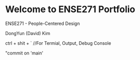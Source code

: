 # Welcome to ENSE271 Portfolio
ENSE271 - People-Centered Design

DongYun (David) Kim

ctrl + shit + ` //For Termial, Output, Debug Console

"commit on 'main'